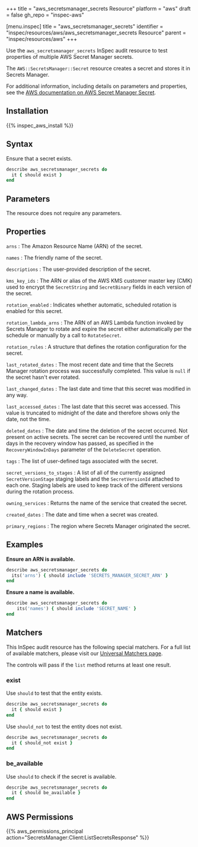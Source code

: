 +++
title = "aws_secretsmanager_secrets Resource"
platform = "aws"
draft = false
gh_repo = "inspec-aws"

[menu.inspec]
title = "aws_secretsmanager_secrets"
identifier = "inspec/resources/aws/aws_secretsmanager_secrets Resource"
parent = "inspec/resources/aws"
+++

Use the `aws_secretsmanager_secrets` InSpec audit resource to test properties of multiple AWS Secret Manager secrets.

The `AWS::SecretsManager::Secret` resource creates a secret and stores it in Secrets Manager.

For additional information, including details on parameters and properties, see the [AWS documentation on AWS Secret Manager Secret](https://docs.aws.amazon.com/AWSCloudFormation/latest/UserGuide/aws-resource-secretsmanager-secret.html).

## Installation

{{% inspec_aws_install %}}

## Syntax

Ensure that a secret exists.

```ruby
describe aws_secretsmanager_secrets do
  it { should exist }
end
```

## Parameters

The resource does not require any parameters.

## Properties

`arns`
: The Amazon Resource Name (ARN) of the secret.

`names`
: The friendly name of the secret.

`descriptions`
: The user-provided description of the secret.

`kms_key_ids`
: The ARN or alias of the AWS KMS customer master key (CMK) used to encrypt the `SecretString` and `SecretBinary` fields in each version of the secret.

`rotation_enabled`
: Indicates whether automatic, scheduled rotation is enabled for this secret.

`rotation_lambda_arns`
: The ARN of an AWS Lambda function invoked by Secrets Manager to rotate and expire the secret either automatically per the schedule or manually by a call to `RotateSecret`.

`rotation_rules`
: A structure that defines the rotation configuration for the secret.

`last_rotated_dates`
: The most recent date and time that the Secrets Manager rotation process was successfully completed. This value is `null` if the secret hasn't ever rotated.

`last_changed_dates`
: The last date and time that this secret was modified in any way.

`last_accessed_dates`
: The last date that this secret was accessed. This value is truncated to midnight of the date and therefore shows only the date, not the time.

`deleted_dates`
: The date and time the deletion of the secret occurred. Not present on active secrets. The secret can be recovered until the number of days in the recovery window has passed, as specified in the `RecoveryWindowInDays` parameter of the `DeleteSecret` operation.

`tags`
: The list of user-defined tags associated with the secret.

`secret_versions_to_stages`
: A list of all of the currently assigned `SecretVersionStage` staging labels and the `SecretVersionId` attached to each one. Staging labels are used to keep track of the different versions during the rotation process.

`owning_services`
: Returns the name of the service that created the secret.

`created_dates`
: The date and time when a secret was created.

`primary_regions`
: The region where Secrets Manager originated the secret.

## Examples

**Ensure an ARN is available.**

```ruby
describe aws_secretsmanager_secrets do
  its('arns') { should include 'SECRETS_MANAGER_SECRET_ARN' }
end
```

**Ensure a name is available.**

```ruby
describe aws_secretsmanager_secrets do
    its('names') { should include 'SECRET_NAME' }
end
```

## Matchers

This InSpec audit resource has the following special matchers. For a full list of available matchers, please visit our [Universal Matchers page](https://www.inspec.io/docs/reference/matchers/).

The controls will pass if the `list` method returns at least one result.

### exist

Use `should` to test that the entity exists.

```ruby
describe aws_secretsmanager_secrets do
  it { should exist }
end
```

Use `should_not` to test the entity does not exist.

```ruby
describe aws_secretsmanager_secrets do
  it { should_not exist }
end
```

### be_available

Use `should` to check if the secret is available.

```ruby
describe aws_secretsmanager_secrets do
  it { should be_available }
end
```

## AWS Permissions

{{% aws_permissions_principal action="SecretsManager:Client:ListSecretsResponse" %}}
